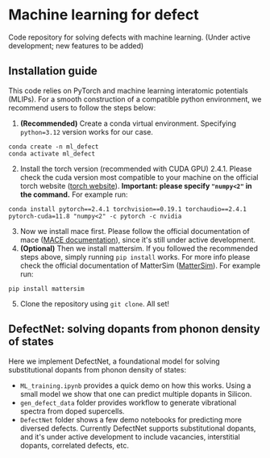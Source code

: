 # Machine learning for defect
Code repository for solving defects with machine learning. (Under active development; new features to be added)

## Installation guide
This code relies on PyTorch and machine learning interatomic potentials (MLIPs). For a smooth construction of a compatible python environment, we recommend users to follow the steps below:

1. **(Recommended)** Create a conda virtual environment. Specifying `python=3.12` version works for our case.
```
conda create -n ml_defect
conda activate ml_defect
``` 
2. Install the torch version (recommended with CUDA GPU) 2.4.1. Please check the cuda version most compatible to your machine on the official torch website ([torch website](https://pytorch.org/get-started/previous-versions/)). **Important: please specify `"numpy<2"` in the command.** For example run:
```
conda install pytorch==2.4.1 torchvision==0.19.1 torchaudio==2.4.1  pytorch-cuda=11.8 "numpy<2" -c pytorch -c nvidia
```
3. Now we install mace first. Please follow the official documentation of mace ([MACE documentation](https://mace-docs.readthedocs.io/en/latest/guide/foundation_models.html)), since it's still under active development.
4. **(Optional)** Then we install mattersim. If you followed the recommended steps above, simply running `pip install` works. For more info please check the official documentation of MatterSim ([MatterSim](https://github.com/microsoft/mattersim)). For example run:
```
pip install mattersim
```
5. Clone the repository using `git clone`. All set!

## DefectNet: solving dopants from phonon density of states
Here we implement DefectNet, a foundational model for solving substitutional dopants from phonon density of states:
- `ML_training.ipynb` provides a quick demo on how this works. Using a small model we show that one can predict multiple dopants in Silicon.
- `gen_defect_data` folder provides workflow to generate vibrational spectra from doped supercells.
- `DefectNet` folder shows a few demo notebooks for predicting more diversed defects.
Currently DefectNet supports substitutional dopants, and it's under active development to include vacancies, interstitial dopants, correlated defects, etc. 

